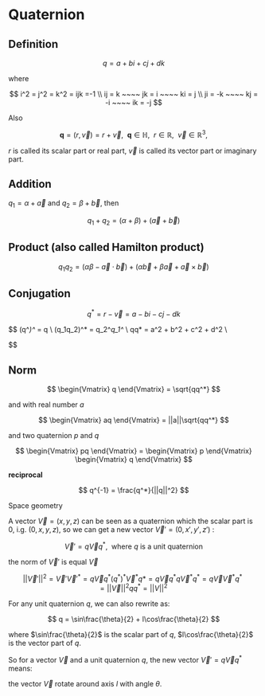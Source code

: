 # Quaternion

## **Definition**

$$
q = a + bi + cj + dk
$$

where

$$
i^2 = j^2 = k^2 = ijk =-1 \\
ij = k ~~~~ jk = i ~~~~ ki = j \\
ji = -k ~~~~ kj = -i ~~~~ ik = -j
$$

Also

$$
{\displaystyle \mathbf{q} =(r,\vec{v}) = r + \vec{v},~~ \mathbf{q} \in \mathbb{H} ,~~ r \in \mathbb{R} ,~~ \vec{v} \in \mathbb{R}^3,}
$$

$r$ is called its scalar part or real part, $\vec{v}$ is called its vector part or imaginary part.

## Addition

$q_1 = \alpha + \vec{a}$ and $q_2 = \beta + \vec{b}$, then

$$
q_1 + q_2 = (\alpha + \beta) + (\vec{a} + \vec{b})
$$

## Product (also called Hamilton product)

$$
q_1q_2 = (\alpha\beta - \vec{a} \cdot \vec{b}) + (\alpha\vec{b} + \beta\vec{a} + \vec{a} \times \vec{b})
$$

## **Conjugation**

$$
q^* = r - \vec{v} = a - bi - cj - dk
$$

$$
(q^*)^* = q \\
(q_1q_2)^* = q_2^*q_1^* \\
qq* = a^2 + b^2 + c^2 + d^2 \\

$$

## Norm

$$
\begin{Vmatrix}
q
\end{Vmatrix} 
= \sqrt{qq^*}
$$

and with real number $a$

  

$$
\begin{Vmatrix}
aq
\end{Vmatrix} 
= ||a||\sqrt{qq^*}
$$

and two quaternion $p$ and $q$

$$
\begin{Vmatrix}
pq
\end{Vmatrix} 
= \begin{Vmatrix}
p
\end{Vmatrix}
\begin{Vmatrix}
q
\end{Vmatrix}
$$

**reciprocal**

$$
q^{-1} = \frac{q^*}{||q||^2}
$$

Space geometry

A vector $\vec{V} = (x,y,z)$ can be seen as a quaternion which the scalar part is 0, i.g. $(0,x,y,z)$, so we can get a new vector $\vec{V}' = (0,x',y',z')$ :

$$
\vec{V}' = q\vec{V}q^*,~~\text{where }q\text{ is a unit quaternion}
$$

the norm of $\vec{V}'$ is equal $\vec{V}$

$$
||\vec{V}'||^2 = \vec{V}'{\vec{V}'}^* = q\vec{V}q^* (q^*)^*\vec{V}^*q* = q\vec{V}q^*q\vec{V}^*q^* = q\vec{V}\vec{V}^*q^* = ||\vec{V}||^2qq^* = ||V||^2 
$$

For any unit quaternion $q$, we can also rewrite as:

$$
q = \sin\frac{\theta}{2} + l\cos\frac{\theta}{2}
$$

where $\sin\frac{\theta}{2}$ is the scalar part of $q$, $l\cos\frac{\theta}{2}$ is the vector part of $q$.

So for a vector $\vec{V}$ and a unit quaternion $q$, the new vector $\vec{V}' = q\vec{V}q^*$ means:

the vector $\vec{V}$ rotate around axis $l$ with angle  $\theta$.